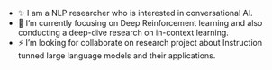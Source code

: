 - :sparkles: I am a NLP researcher who is interested in conversational AI.
- 🌱 I’m currently focusing on Deep Reinforcement learning and also conducting a deep-dive research on in-context learning.
- :zap: I’m looking for collaborate on research project about Instruction tunned large language models and their applications.




<!---
Arenaa/Arenaa is a ✨ special ✨ repository because its `README.md` (this file) appears on your GitHub profile.
You can click the Preview link to take a look at your changes.
--->

